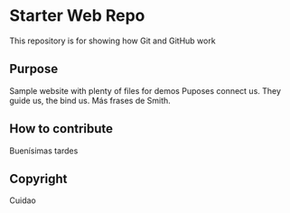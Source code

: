# Starter Web Repo

This repository is for showing how Git and GitHub work

## Purpose

Sample website with plenty of files for demos
Puposes connect us. They guide us, the bind us.
Más frases de Smith.

## How to contribute

Buenísimas tardes

## Copyright 

Cuidao
